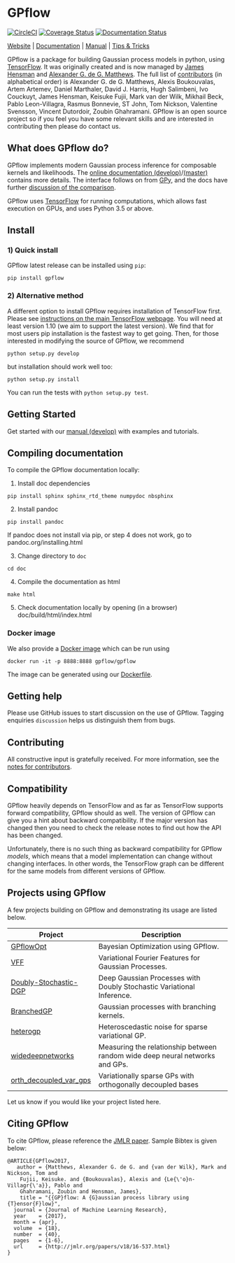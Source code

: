 # GPflow

[![CircleCI](https://circleci.com/gh/GPflow/GPflow/tree/develop.svg?style=svg)](https://circleci.com/gh/GPflow/GPflow/tree/develop)
[![Coverage Status](http://codecov.io/github/GPflow/GPflow/coverage.svg?branch=master)](http://codecov.io/github/GPflow/GPflow?branch=master)
[![Documentation Status](https://readthedocs.org/projects/gpflow/badge/?version=master)](http://gpflow.readthedocs.io/en/master/?badge=master)

[Website](https://gpflow.org) |
[Documentation](https://gpflow.readthedocs.io/en/master/) |
[Manual](https://nbviewer.jupyter.org/github/GPflow/GPflow/blob/develop/doc/source/notebooks/intro.ipynb?flush_cache=true) |
[Tips & Tricks](doc/source/notebooks/tips_and_tricks.ipynb)

GPflow is a package for building Gaussian process models in python, using [TensorFlow](http://www.tensorflow.org). It was originally created and is now managed by [James Hensman](http://jameshensman.github.io/) and [Alexander G. de G. Matthews](http://mlg.eng.cam.ac.uk/?portfolio=alex-matthews).
The full list of [contributors](http://github.com/GPflow/GPflow/graphs/contributors) (in alphabetical order) is Alexander G. de G. Matthews, Alexis Boukouvalas, Artem Artemev, Daniel Marthaler, David J. Harris, Hugh Salimbeni, Ivo Couckuyt, James Hensman, Keisuke Fujii, Mark van der Wilk, Mikhail Beck, Pablo Leon-Villagra, Rasmus Bonnevie, ST John, Tom Nickson, Valentine Svensson, Vincent Dutordoir, Zoubin Ghahramani. GPflow is an open source project so if you feel you have some relevant skills and are interested in contributing then please do contact us.

## What does GPflow do?

GPflow implements modern Gaussian process inference for composable kernels and likelihoods. The [online documentation (develop)](http://gpflow.readthedocs.io/en/develop/)/[(master)](http://gpflow.readthedocs.io/en/master/) contains more details. The interface follows on from [GPy](http://github.com/sheffieldml/gpy), and the docs have further [discussion of the comparison](http://gpflow.readthedocs.io/en/develop/intro.html#what-s-the-difference-between-gpy-and-gpflow).

GPflow uses [TensorFlow](http://www.tensorflow.org) for running computations, which allows fast execution on GPUs, and uses Python 3.5 or above.

## Install

### 1) Quick install
GPflow latest release can be installed using `pip`:

```
pip install gpflow
```

### 2) Alternative method
A different option to install GPflow requires installation of TensorFlow first. Please see [instructions on the main TensorFlow webpage](https://www.tensorflow.org/install/). You will need at least version 1.10 (we aim to support the latest version). We find that for most users pip installation is the fastest way to get going. Then, for those interested in modifying the source of GPflow, we recommend

```
python setup.py develop
```

but installation should work well too:

```
python setup.py install
```

You can run the tests with `python setup.py test`.

## Getting Started

Get started with our [manual (develop)](https://nbviewer.jupyter.org/github/GPflow/GPflow/blob/develop/doc/source/notebooks/intro.ipynb?flush_cache=true) with examples and tutorials.


## Compiling documentation

To compile the GPflow documentation locally:

1. Install doc dependencies
```
pip install sphinx sphinx_rtd_theme numpydoc nbsphinx
```
2. Install pandoc 
```
pip install pandoc
```
If pandoc does not install via pip, or step 4 does not work, go to pandoc.org/installing.html

3. Change directory to `doc`
```
cd doc
```

4. Compile the documentation as html
```
make html
```

5. Check documentation locally by opening (in a browser) doc/build/html/index.html

### Docker image

We also provide a [Docker image](https://hub.docker.com/r/gpflow/gpflow/) which can be run using

```
docker run -it -p 8888:8888 gpflow/gpflow
```

The image can be generated using our [Dockerfile](Dockerfile).

## Getting help
Please use GitHub issues to start discussion on the use of GPflow. Tagging enquiries `discussion` helps us distinguish them from bugs.

## Contributing
All constructive input is gratefully received. For more information, see the [notes for contributors](contributing.md).

## Compatibility

GPflow heavily depends on TensorFlow and as far as TensorFlow supports forward compatibility, GPflow should as well. The version of GPflow can give you a hint about backward compatibility. If the major version has changed then you need to check the release notes to find out how the API has been changed.

Unfortunately, there is no such thing as backward compatibility for GPflow _models_, which means that a model implementation can change without changing interfaces. In other words, the TensorFlow graph can be different for the same models from different versions of GPflow.

## Projects using GPflow

A few projects building on GPflow and demonstrating its usage are listed below.

| Project | Description |
| --- | --- |
| [GPflowOpt](https://github.com/GPflow/GPflowOpt)       | Bayesian Optimization using GPflow. |
| [VFF](https://github.com/jameshensman/VFF)       | Variational Fourier Features for Gaussian Processes. |
| [Doubly-Stochastic-DGP](https://github.com/ICL-SML/Doubly-Stochastic-DGP)| Deep Gaussian Processes with Doubly Stochastic Variational Inference.|
| [BranchedGP](https://github.com/ManchesterBioinference/BranchedGP) | Gaussian processes with branching kernels.|
| [heterogp](https://github.com/Joshuaalbert/heterogp) | Heteroscedastic noise for sparse variational GP. |
| [widedeepnetworks](https://github.com/widedeepnetworks/widedeepnetworks) | Measuring the relationship between random wide deep neural networks and GPs.| 
| [orth_decoupled_var_gps](https://github.com/hughsalimbeni/orth_decoupled_var_gps) | Variationally sparse GPs with orthogonally decoupled bases| 


Let us know if you would like your project listed here.

## Citing GPflow

To cite GPflow, please reference the [JMLR paper](http://www.jmlr.org/papers/volume18/16-537/16-537.pdf). Sample Bibtex is given below:

```
@ARTICLE{GPflow2017,
   author = {Matthews, Alexander G. de G. and {van der Wilk}, Mark and Nickson, Tom and
	Fujii, Keisuke. and {Boukouvalas}, Alexis and {Le{\'o}n-Villagr{\'a}}, Pablo and
	Ghahramani, Zoubin and Hensman, James},
    title = "{{GP}flow: A {G}aussian process library using {T}ensor{F}low}",
  journal = {Journal of Machine Learning Research},
  year    = {2017},
  month = {apr},
  volume  = {18},
  number  = {40},
  pages   = {1-6},
  url     = {http://jmlr.org/papers/v18/16-537.html}
}
```
